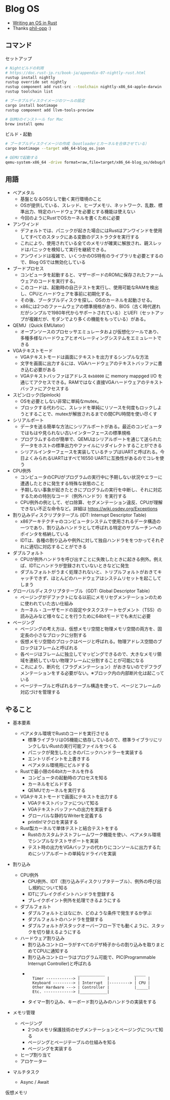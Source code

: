 # Blog OS

- [Writing an OS in Rust](https://os.phil-opp.com/freestanding-rust-binary/)
- Thanks [phil-opp](https://github.com/phil-opp) :)

## コマンド

セットアップ

```sh
# Nightビルドの利用
# https://doc.rust-jp.rs/book-ja/appendix-07-nightly-rust.html
rustup install nightly
rustup override set nightly
rustup component add rust-src --toolchain nightly-x86_64-apple-darwin 
rustup toolchain list

# ブータブルディスクイメージのツールの設定
cargo install bootimage
rustup component add llvm-tools-preview

# QUMUのインストール for Mac
brew install qemu
```

ビルド・起動

```sh
# ブータブルディスクイメージの作成（bootloaderとカーネルを合体させている）
cargo bootimage --target x86_64-blog_os.json

# QEMUで起動する
qemu-system-x86_64 -drive format=raw,file=target/x86_64-blog_os/debug/bootimage-blog_os.bin
```

## 用語

- ベアメタル
  - 基盤となるOSなしで動く実行環境のこと
  - OSが提供している、スレッド、ヒープメモリ、ネットワーク、乱数、標準出力、特定のハードウェアを必要とする機能は使えない
  - 今回のようにRustでOSカーネルを書くために必要
- アンワインド
  - デフォルトでは、パニックが起きた場合にはRustはアンワインドを使用してすべてのスタックにある変数のデストラクタを実行する
  - これにより、使用されている全てのメモリが確実に解放され、親スレッドはパニックを検知して実行を継続できる。
  - アンワインドは複雑で、いくつかのOS特有のライブラリを必要とするので、Blog OSでは無効化している
- ブードプロセス
  - コンピュータを起動すると、マザーボードのROMに保存されたファームウェアのコードを実行する。
  - このコードは、起動時の自己テストを実行し、使用可能なRAMを検出し、CPUとハードウェアを事前に初期化する。
  - その後、ブータブルディスクを探し、OSのカーネルを起動させる。
  - x86には2つのファームウェアの標準規格があり、BIOS（古く時代遅れだがシンプルで1980年代からサポートされている）とUEFI（セットアップが複雑だが、モダンでより多くの機能をもっている）がある。
- QEMU（Quick EMUlator）
  - オープンソースのプロセッサエミュレータおよび仮想化ツールであり、多種多様なハードウェアとオペレーティングシステムをエミュレートできる
- VGAテキストモード
  - VGAテキストモードは画面にテキストを出力するシンプルな方法
  - 文字を画面に出力するには、VGAハードウェアのテキストバッファに書き込む必要がある
  - VGAテキストバッファはアドレス `0xb8000` に memory mappged I/O を通じてアクセスできる。RAMではなく直接VGAハードウェアのテキストバッファにアクセスする
- スピンロック(Spinlock)
  - OSを必要としない非常に単純なmutex。
  - ブロックする代わりに、スレッドを単純にリソースを何度もロックしようとすることで、mutexが解放されるまでの間CPU時間を使い尽くす
- シリアルポート
  - データを送る簡単な方法にシリアルポートがある。最近のコンピュータではもはや見られない古いインターフェースの標準規格
  - プログラムするのが簡単で、QEMUはシリアルポートを通じて送られたデータをホストの標準出力やファイルにリダイレクトすることができる
  - シリアルインターフェースを実装しているチップはUARTと呼ばれる。今日よくみられるUARTはすべて16550 UARTに互換性があるのでコレを使う
- CPU例外
  - コンピュータのCPUがプログラムの実行中に予期しない状況やエラーに遭遇したときに発生する特殊な状態のこと
  - 予期しない事象が起きたときにプログラムの実行を中断し、それに対応するための特別なコード（例外ハンドラ）を実行する
  - CPU例外の例として、ゼロ除算、セグメンテーション違反、CPUが理解できない不正な命令など。詳細は https://wiki.osdev.org/Exceptions
- 割り込みディスクリプタテーブル (IDT: Interrupt Descriptor Table)
  - x86アーキテクチャのコンピュータシステムで使用されるデータ構造の一つであり、割り込みハンドラとして呼ばれる特定のサブルーチンへのポインタを格納している
  - IDTは、各種の割り込みや例外に対して独自ハンドラををつかってそれぞれに適切に対応することができる
- ダブルフォルト
  - CPUが例外ハンドラを呼び出すことに失敗したときに起きる例外。例えば、IDTにハンドラが登録されていないときなどに発生
  - ダブルフォルトがうまく処理されないと、トリプルフォルトがおきてキャッチできず、ほとんどのハードウェアはシステムリセットを起こしてしまう
- グローバルディスクリプタテーブル（GDT: Global Descriptor Table）
  - ページングがデファクトになる以前にメモリセグメンテーションのために使われていた古い仕組み
  - カーネル・ユーザモードの設定やタスクステートセグメント（TSS）の読み込みなど様々なことを行うために64bitモードでも未だに必要
- ページング
  - ページングの考え方は、仮想メモリ空間と物理メモリ空間の両方を、固定長の小さなブロックに分割する
  - 仮想メモリ空間のブロックはページと呼ばれる。物理アドレス空間のブロックはフレームと呼ばれる
  - 各ページはフレームに独立してマッピングできるので、大きなメモリ領域を連続していない物理フレームに分割することが可能になる
  - これにより、断片化（フラグメンテーション）がおきないのでデフラグメンテーションをする必要がない。※ブロック内の内部断片化は起こっている
  - ページテーブルと呼ばれるテーブル構造を使って、ページとフレームの対応づけを管理する

## やること

- 基本要素
  - ベアメタル環境でRustのコードを実行させる
    - 標準ライブラリはOS機能に依存しているので、標準ライブラリにリンクしないRustの実行可能ファイルをつくる
    - パニックが発生したときのパニックハンドラーを実装する
    - エントリポイントを上書きする
    - ベアメタル環境用にビルドする
  - Rustで最小限の64bitカーネルを作る
    - コンピュータの起動時のプロセスを知る
    - カーネルをビルドする
    - QEMUでカーネルを実行する
  - VGAテキストモードで画面にテキストを出力する
    - VGAテキストバッファについて知る
    - VGAテキストバッファへの出力を実装する
    - グローバルな静的なWriterを定義する
    - println!マクロを実装する
  - Rust製カーネルで単体テストと結合テストをする
    - Rustのカスタムテストフレームワーク機能を使い、ベアメタル環境でシンプルなテストサポートを実装
    - テスト時の出力をVGAバッファの代わりにコンソールに出力するためにシリアルポートの単純なドライバを実装
- 割り込み
  - CPU例外
    - CPU例外、IDT（割り込みディスクリプタテーブル）、例外の呼び出し規約について知る
    - IDTにブレイクポイントハンドラを登録する
    - ブレイクポイント例外を処理できるようにする
  - ダブルフォルト
    - ダブルフォルトとはなにか、どのような条件で発生するか学ぶ
    - ダブルフォルトのハンドラを登録する
    - ダブルフォルトがスタックオーバーフロー下でも動くように、スタックを切り替えるようにする
  - ハードウェア割り込み
    - 割り込みコントローラがすべてのデザ椅子からの割り込みを取りまとめてCPUに通知する
    - 割り込みコントローラはプログラム可能で、PIC(Programmable Interrupt Controller)と呼ばれる
    - ```
                            ____________             _____
        Timer ------------> |            |           |     |
        Keyboard ---------> | Interrupt  |---------> | CPU |
        Other Hardware ---> | Controller |           |_____|
        Etc. -------------> |____________|
      ```
    - タイマー割り込み、キーボード割り込みのハンドラの実装をする

- メモリ管理
  - ページング
    - 2つのメモリ保護技術のセグメンテーションとページングについて知る
    - ページングとページテーブルの仕組みを知る
    - ページングを実装する
  - ヒープ割り当て
  - アロケーター
- マルチタスク
  - Async / Await

仮想メモリ
